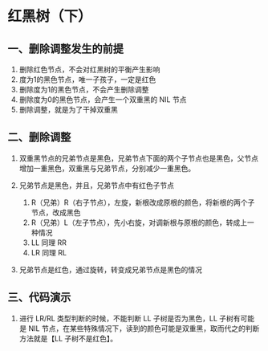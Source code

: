 # 红黑树（下）

## 一、删除调整发生的前提

1. 删除红色节点，不会对红黑树的平衡产生影响
2. 度为1的黑色节点，唯一子孩子，一定是红色
3. 删除度为1的黑色节点，不会产生删除调整
4. 删除度为0的黑色节点，会产生一个双重黑的 NIL 节点
5. 删除调整，就是为了干掉双重黑



## 二、删除调整

1. 双重黑节点的兄弟节点是黑色，兄弟节点下面的两个子节点也是黑色，父节点增加一重黑色，双重黑与兄弟节点，分别减少一重黑色。

2. 兄弟节点是黑色，并且，兄弟节点中有红色子节点
    1. R（兄弟）R（右子节点），左旋，新根改成原根的颜色，将新根的两个子节点，改成黑色
    2. R（兄弟）L（左子节点），先小右旋，对调新根与原根的颜色，转成上一种情况
    3. LL 同理 RR
    4. LR 同理 RL

3. 兄弟节点是红色，通过旋转，转变成兄弟节点是黑色的情况



## 三、代码演示

1. 进行 LR/RL 类型判断的时候，不能判断 LL 子树是否为黑色，LL 子树有可能是 NIL 节点，在某些特殊情况下，读到的颜色可能是双重黑，取而代之的判断方法就是【LL 子树不是红色】。